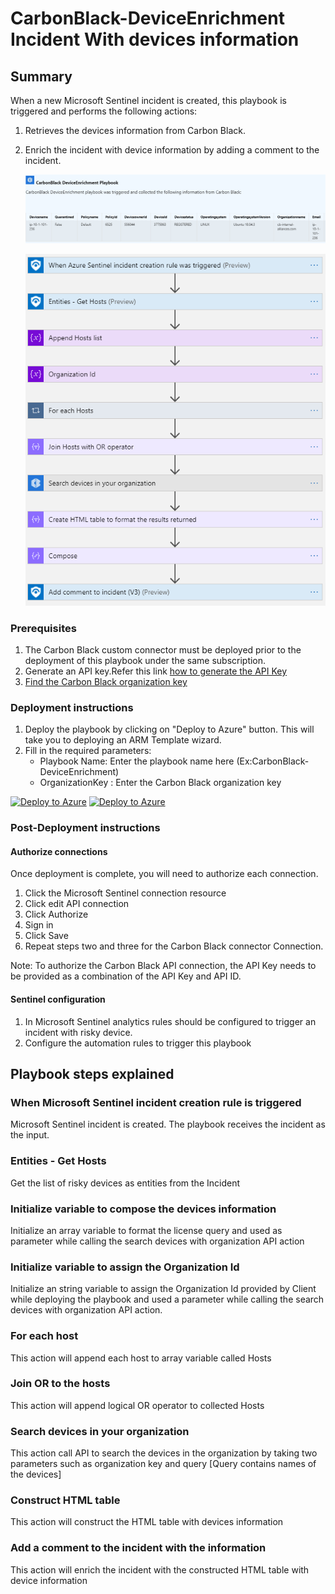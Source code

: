 # CarbonBlack-DeviceEnrichment Incident With devices information

## Summary

 When a new Microsoft Sentinel incident is created, this playbook is triggered and performs the following actions:

 1. Retrieves the devices information from Carbon Black.
 2. Enrich the incident with device information by adding a comment to the incident.

    ![Comment example](./images/IncidentComment.png)

    ![CarbonBlack-Enrich Incident With devices information](./images/designerOverviewLight.png)

### Prerequisites

1. The Carbon Black custom connector must be deployed prior to the deployment of this playbook under the same subscription.
2. Generate an API key.Refer this link [how to generate the API Key](https://developer.carbonblack.com/reference/carbon-black-cloud/authentication/#creating-an-api-key)
3. [Find the Carbon Black organization key](https://developer.carbonblack.com/reference/carbon-black-cloud/authentication/#creating-an-api-key)

### Deployment instructions

1. Deploy the playbook by clicking on "Deploy to Azure" button. This will take you to deploying an ARM Template wizard.
2. Fill in the required parameters:
    * Playbook Name: Enter the playbook name here (Ex:CarbonBlack-DeviceEnrichment)
    * OrganizationKey : Enter the Carbon Black organization key

[![Deploy to Azure](https://aka.ms/deploytoazurebutton)](https://portal.azure.com/#create/Microsoft.Template/uri/https%3A%2F%2Fraw.githubusercontent.com%2FAzure%2FAzure-Sentinel%2Fmaster%2FSolutions%2FCarbonBlack%2FPlaybooks%2FCarbonBlack-DeviceEnrichment%2Fazuredeploy.json) [![Deploy to Azure](https://aka.ms/deploytoazuregovbutton)](https://portal.azure.us/#create/Microsoft.Template/uri/https%3A%2F%2Fraw.githubusercontent.com%2FAzure%2FAzure-Sentinel%2Fmaster%2FSolutions%2FCarbonBlack%2FPlaybooks%2FCarbonBlack-DeviceEnrichment%2Fazuredeploy.json)

### Post-Deployment instructions

#### Authorize connections

Once deployment is complete, you will need to authorize each connection.

1. Click the Microsoft Sentinel connection resource
2. Click edit API connection
3. Click Authorize
4. Sign in
5. Click Save
6. Repeat steps two and three for the Carbon Black connector Connection.

Note: To authorize the Carbon Black API connection, the API Key needs to be provided as a combination of the API Key and API ID.

#### Sentinel configuration

1. In Microsoft Sentinel analytics rules should be configured to trigger an incident with risky device.
2. Configure the automation rules to trigger this playbook

## Playbook steps explained

### When Microsoft Sentinel incident creation rule is triggered

Microsoft Sentinel incident is created. The playbook receives the incident as the input.

### Entities - Get Hosts

Get the list of risky devices as entities from the Incident

### Initialize variable to compose the devices information

Initialize an array variable to format the license query and used as parameter while calling the search devices with organization API action

### Initialize variable to assign the Organization Id

Initialize an string variable to assign the Organization Id provided by Client while deploying the playbook and used a parameter while calling the search devices with organization API action.

### For each host

This action will append each host to array variable called Hosts

### Join OR to the hosts

This action will append logical OR operator to collected Hosts

### Search devices in your organization

This action call API to search the devices in the organization by taking two parameters such as organization key and query [Query contains names of the devices]

### Construct HTML table

This action will construct the HTML table with devices information

### Add a comment to the incident with the information

This action will enrich the incident with the constructed HTML table with device information
